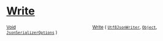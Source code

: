 # [Write](./NetCoreFeatureDescriptorTConverter-100664080.md)



<sub>[Void](https://docs.microsoft.com/en-us/dotnet/api/System.Void)</sub><img width=200/><sub>[Write](./NetCoreFeatureDescriptorTConverter-100664080.md) ( [`Utf8JsonWriter`](https://docs.microsoft.com/en-us/dotnet/api/System.Text.Json.Utf8JsonWriter), [`Object`](https://docs.microsoft.com/en-us/dotnet/api/System.Object), [`JsonSerializerOptions`](https://docs.microsoft.com/en-us/dotnet/api/System.Text.Json.JsonSerializerOptions) )</sub><br>


